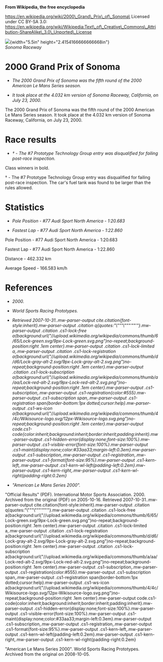 **From Wikipedia, the free encyclopedia**

https://en.wikipedia.org/wiki/2000\_Grand\_Prix\_of\_Sonoma\
Licensed under CC BY-SA 3.0:\
https://en.wikipedia.org/wiki/Wikipedia:Text\_of\_Creative\_Commons\_Attribution-ShareAlike\_3.0\_Unported\_License

![](media/image1.png){width="5.5in" height="2.4154166666666668in"}\
*Sonoma Raceway*

2000 Grand Prix of Sonoma
=========================

-   *The 2000 Grand Prix of Sonoma was the fifth round of the 2000
    American Le Mans Series season.*

-   *It took place at the 4.032 km version of Sonoma Raceway,
    California, on July 23, 2000.*

The 2000 Grand Prix of Sonoma was the fifth round of the 2000 American
Le Mans Series season. It took place at the 4.032 km version of Sonoma
Raceway, California, on July 23, 2000.

Race results
============

-   *† - The \#7 Prototype Technology Group entry was disqualified for
    failing post-race inspection.*

Class winners in bold.

† - The \#7 Prototype Technology Group entry was disqualified for
failing post-race inspection. The car's fuel tank was found to be larger
than the rules allowed.

Statistics
==========

-   *Pole Position - \#77 Audi Sport North America - 1:20.683*

-   *Fastest Lap - \#77 Audi Sport North America - 1:22.860*

Pole Position - \#77 Audi Sport North America - 1:20.683

Fastest Lap - \#77 Audi Sport North America - 1:22.860

Distance - 462.332 km

Average Speed - 166.583 km/h

References
==========

-   *2000.*

-   *World Sports Racing Prototypes.*

-   *Retrieved 2007-10-31..mw-parser-output
    cite.citation{font-style:inherit}.mw-parser-output .citation
    q{quotes:"\\"""\\"""'""'"}.mw-parser-output .citation .cs1-lock-free
    a{background:url("//upload.wikimedia.org/wikipedia/commons/thumb/6/65/Lock-green.svg/9px-Lock-green.svg.png")no-repeat;background-position:right
    .1em center}.mw-parser-output .citation .cs1-lock-limited
    a,.mw-parser-output .citation .cs1-lock-registration
    a{background:url("//upload.wikimedia.org/wikipedia/commons/thumb/d/d6/Lock-gray-alt-2.svg/9px-Lock-gray-alt-2.svg.png")no-repeat;background-position:right
    .1em center}.mw-parser-output .citation .cs1-lock-subscription
    a{background:url("//upload.wikimedia.org/wikipedia/commons/thumb/a/aa/Lock-red-alt-2.svg/9px-Lock-red-alt-2.svg.png")no-repeat;background-position:right
    .1em center}.mw-parser-output .cs1-subscription,.mw-parser-output
    .cs1-registration{color:\#555}.mw-parser-output .cs1-subscription
    span,.mw-parser-output .cs1-registration span{border-bottom:1px
    dotted;cursor:help}.mw-parser-output .cs1-ws-icon
    a{background:url("//upload.wikimedia.org/wikipedia/commons/thumb/4/4c/Wikisource-logo.svg/12px-Wikisource-logo.svg.png")no-repeat;background-position:right
    .1em center}.mw-parser-output
    code.cs1-code{color:inherit;background:inherit;border:inherit;padding:inherit}.mw-parser-output
    .cs1-hidden-error{display:none;font-size:100%}.mw-parser-output
    .cs1-visible-error{font-size:100%}.mw-parser-output
    .cs1-maint{display:none;color:\#33aa33;margin-left:0.3em}.mw-parser-output
    .cs1-subscription,.mw-parser-output
    .cs1-registration,.mw-parser-output
    .cs1-format{font-size:95%}.mw-parser-output
    .cs1-kern-left,.mw-parser-output
    .cs1-kern-wl-left{padding-left:0.2em}.mw-parser-output
    .cs1-kern-right,.mw-parser-output
    .cs1-kern-wl-right{padding-right:0.2em}*

-   *"American Le Mans Series 2000".*

"Official Results" (PDF). International Motor Sports Association. 2000.
Archived from the original (PDF) on 2005-10-16. Retrieved
2007-10-31..mw-parser-output
cite.citation{font-style:inherit}.mw-parser-output .citation
q{quotes:"\\"""\\"""'""'"}.mw-parser-output .citation .cs1-lock-free
a{background:url("//upload.wikimedia.org/wikipedia/commons/thumb/6/65/Lock-green.svg/9px-Lock-green.svg.png")no-repeat;background-position:right
.1em center}.mw-parser-output .citation .cs1-lock-limited
a,.mw-parser-output .citation .cs1-lock-registration
a{background:url("//upload.wikimedia.org/wikipedia/commons/thumb/d/d6/Lock-gray-alt-2.svg/9px-Lock-gray-alt-2.svg.png")no-repeat;background-position:right
.1em center}.mw-parser-output .citation .cs1-lock-subscription
a{background:url("//upload.wikimedia.org/wikipedia/commons/thumb/a/aa/Lock-red-alt-2.svg/9px-Lock-red-alt-2.svg.png")no-repeat;background-position:right
.1em center}.mw-parser-output .cs1-subscription,.mw-parser-output
.cs1-registration{color:\#555}.mw-parser-output .cs1-subscription
span,.mw-parser-output .cs1-registration span{border-bottom:1px
dotted;cursor:help}.mw-parser-output .cs1-ws-icon
a{background:url("//upload.wikimedia.org/wikipedia/commons/thumb/4/4c/Wikisource-logo.svg/12px-Wikisource-logo.svg.png")no-repeat;background-position:right
.1em center}.mw-parser-output
code.cs1-code{color:inherit;background:inherit;border:inherit;padding:inherit}.mw-parser-output
.cs1-hidden-error{display:none;font-size:100%}.mw-parser-output
.cs1-visible-error{font-size:100%}.mw-parser-output
.cs1-maint{display:none;color:\#33aa33;margin-left:0.3em}.mw-parser-output
.cs1-subscription,.mw-parser-output .cs1-registration,.mw-parser-output
.cs1-format{font-size:95%}.mw-parser-output
.cs1-kern-left,.mw-parser-output
.cs1-kern-wl-left{padding-left:0.2em}.mw-parser-output
.cs1-kern-right,.mw-parser-output
.cs1-kern-wl-right{padding-right:0.2em}

"American Le Mans Series 2000". World Sports Racing Prototypes. Archived
from the original on 2008-10-05.
